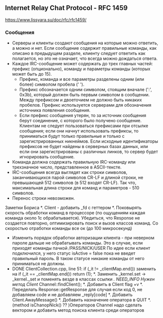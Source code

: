## Internet Relay Chat Protocol - RFC 1459
https://www.lissyara.su/doc/rfc/rfc1459/  
### Сообщения
* Серверы и клиенты создают сообщения на которые можно ответить, а можно и нет. Если сообщение содержит правильные команды, как описано в предыдущем разделе, клиенту следует ответить как полагается, но это не означает, что всегда можно дождаться ответа.
* Каждое IRC-сообщение может содержать до трех главных частей: префикс (опционально), команду и параметры команды (которых может быть до 15).
  + Префикс, команда и все параметры разделены одним (или более) символом пробела (' ').
  + Префикс обозначается одним символом, стоящим вначале (':', 0x3b), который должен быть первым символом в сообщении. Между префиксом и двоеточием не должно быть никаких пробелов. Префикс используется серверами для обозначения источника появления сообщения.
  + Если префикс сообщения утерян, то за источник сообщения берут соединение, с которого было получено сообщение. Клиентам не следует пользоваться префиксами при отсылке сообщения; если они начнут использовать префиксы, то приниматься будут только правильные и только с зарегистрированных никнеймов. Если исходные идентификаторы префиксов не будет найдены в серверных базах данных, или если они зарегистрированы с различных линков, то сервер будет игнорировать сообщение.
* Команда должна содержать правильную IRC-команду или трехзначное число, представленное в ASCII-тексте.
* IRC-сообщения всегда выглядят как строки символов, заканчивающихся парой символов CR-LF и длиной строки, не превышающей 512 символов (в 512 входят CR-LF). Так что, максимальная длина строки для команд и параметров - 510 символов.
* Перенос строки невозможен.
 
Заметки Бориса
*. Client - добавить _fd с геттером
*. Поковырять скорость обработки команд в процессоре (по ощущениям каждая команда около 1с обрабатывается).
     Убедиться, что Response не создается повторно, оптимизировать поиск и вызов классов команд.
   Со скоростью отработки команды все ок (до 100 микросекунд)

* Изменить порядок обработки авторизации клиента - при неверном пароле дальше не обрабатывать команды.
   Это в случае, если приходят команды пачкой /PASS/NICK/USER
   По идее если клиент подключился, у него статус isActive = false пока не введет правильный пароль. В таком статусе
   никакие команды от него приниматься не должны.
* DONE ClientCollection.cpp, line 51:
   if (_it != _clientMap.end()) заменить на if (_it == _clientMap.end()) return (1);
*. Заменить _kernel.set -> _kernel._set и поменять везде в классах ссылки
*. NEED_INFO Нужен метод Client* Channel::findClient();
*. Добавить в Client flag +v
*. Переделать Response::getResponse для случая если код 0, не добавляем code и не добавляем _reply[code]
*. Добавить Client.AwayMessage()
*. Добавить назначение оператора в QUIT
*. (method isChanopNick() ?? )Операторов Channel надо сделать вектором и добавить метод поиска клиента среди операторов
